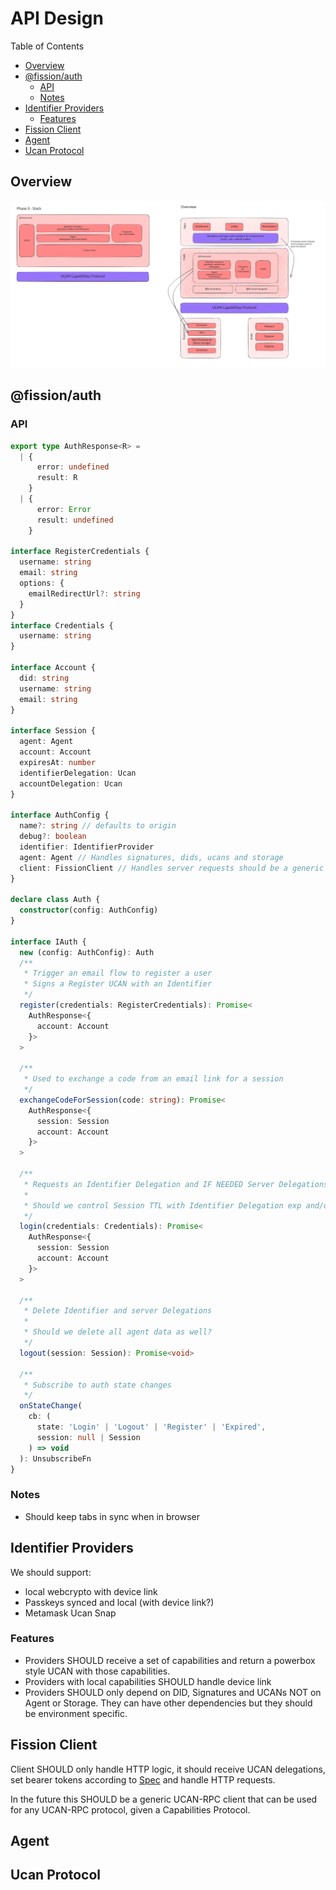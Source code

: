 # API Design <!-- omit from toc -->

Table of Contents

- [Overview](#overview)
- [@fission/auth](#fissionauth)
  - [API](#api)
  - [Notes](#notes)
- [Identifier Providers](#identifier-providers)
  - [Features](#features)
- [Fission Client](#fission-client)
- [Agent](#agent)
- [Ucan Protocol](#ucan-protocol)

## Overview

![Alt text](architecture.excalidraw.svg)

## @fission/auth

### API

```ts
export type AuthResponse<R> =
  | {
      error: undefined
      result: R
    }
  | {
      error: Error
      result: undefined
    }

interface RegisterCredentials {
  username: string
  email: string
  options: {
    emailRedirectUrl?: string
  }
}
interface Credentials {
  username: string
}

interface Account {
  did: string
  username: string
  email: string
}

interface Session {
  agent: Agent
  account: Account
  expiresAt: number
  identifierDelegation: Ucan
  accountDelegation: Ucan
}

interface AuthConfig {
  name?: string // defaults to origin
  debug?: boolean
  identifier: IdentifierProvider
  agent: Agent // Handles signatures, dids, ucans and storage
  client: FissionClient // Handles server requests should be a generic client for a Auth UCAN Protocol
}

declare class Auth {
  constructor(config: AuthConfig)
}

interface IAuth {
  new (config: AuthConfig): Auth
  /**
   * Trigger an email flow to register a user
   * Signs a Register UCAN with an Identifier
   */
  register(credentials: RegisterCredentials): Promise<
    AuthResponse<{
      account: Account
    }>
  >

  /**
   * Used to exchange a code from an email link for a session
   */
  exchangeCodeForSession(code: string): Promise<
    AuthResponse<{
      session: Session
      account: Account
    }>
  >

  /**
   * Requests an Identifier Delegation and IF NEEDED Server Delegations
   *
   * Should we control Session TTL with Identifier Delegation exp and/or Server Delegation exp?
   */
  login(credentials: Credentials): Promise<
    AuthResponse<{
      session: Session
      account: Account
    }>
  >

  /**
   * Delete Identifier and server Delegations
   *
   * Should we delete all agent data as well?
   */
  logout(session: Session): Promise<void>

  /**
   * Subscribe to auth state changes
   */
  onStateChange(
    cb: (
      state: 'Login' | 'Logout' | 'Register' | 'Expired',
      session: null | Session
    ) => void
  ): UnsubscribeFn
}
```

### Notes

- Should keep tabs in sync when in browser

## Identifier Providers

We should support:

- local webcrypto with device link
- Passkeys synced and local (with device link?)
- Metamask Ucan Snap

### Features

- Providers SHOULD receive a set of capabilities and return a powerbox style UCAN with those capabilities.
- Providers with local capabilities SHOULD handle device link
- Providers SHOULD only depend on DID, Signatures and UCANs NOT on Agent or Storage. They can have other dependencies but they should be environment specific.

## Fission Client

Client SHOULD only handle HTTP logic, it should receive UCAN delegations, set bearer tokens according to [Spec](https://github.com/ucan-wg/ucan-http-bearer-token) and handle HTTP requests.

In the future this SHOULD be a generic UCAN-RPC client that can be used for any UCAN-RPC protocol, given a Capabilities Protocol.

## Agent

## Ucan Protocol
